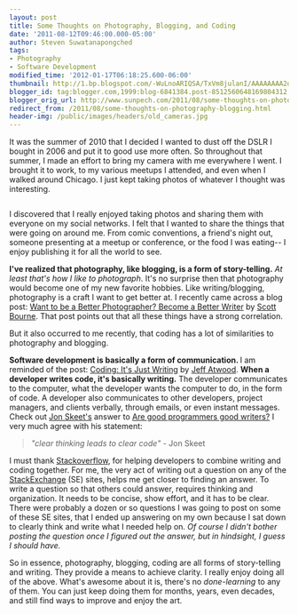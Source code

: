 ```yaml
---
layout: post
title: Some Thoughts on Photography, Blogging, and Coding
date: '2011-08-12T09:46:00.000-05:00'
author: Steven Suwatanapongched
tags:
- Photography
- Software Development
modified_time: '2012-01-17T06:18:25.600-06:00'
thumbnail: http://1.bp.blogspot.com/-WuLnoARIQSA/TxVm8julanI/AAAAAAAA2qw/QJGYhDm_jo0/s600/IMG_1101.jpeg
blogger_id: tag:blogger.com,1999:blog-6841384.post-8512560648169804312
blogger_orig_url: http://www.sunpech.com/2011/08/some-thoughts-on-photography-blogging.html
redirect_from: /2011/08/some-thoughts-on-photography-blogging.html
header-img: /public/images/headers/old_cameras.jpg
---
```


It was the summer of 2010 that I decided I wanted to dust off the DSLR I bought in 2006 and put it to good use more often. So throughout that summer, I made an effort to bring my camera with me everywhere I went. I brought it to work, to my various meetups I attended, and even when I walked around Chicago. I just kept taking photos of whatever I thought was interesting.

<img alt=""  border="0" src="http://1.bp.blogspot.com/-WuLnoARIQSA/TxVm8julanI/AAAAAAAA2qw/QJGYhDm_jo0/s600/IMG_1101.jpeg" />

I discovered that I really enjoyed taking photos and sharing them with everyone on my social networks. I felt that I wanted to share the things that were going on around me. From comic conventions, a friend's night out, someone presenting at a meetup or conference, or the food I was eating-- I enjoy publishing it for all the world to see.

<strong>I've realized that photography, like blogging, is a form of story-telling.</strong> <em>At least that's how I like to photograph</em>. It's no surprise then that photography would become one of my new favorite hobbies. Like writing/blogging, photography is a craft I want to get better at. I recently came across a blog post: <a href="http://photofocus.com/2011/07/08/want-to-be-a-better-photographer-become-a-better-writer/">Want to be a Better Photographer? Become a Better Writer</a> by <a href="https://twitter.com/#!/scottbourne">Scott Bourne</a>. That post points out that all these things have a strong correlation.

But it also occurred to me recently, that coding has a lot of similarities to photography and blogging.

<strong>Software development is basically a form of communication. </strong>I am reminded of the post: <a href="http://www.codinghorror.com/blog/2008/11/coding-its-just-writing.html">Coding: It's Just Writing</a> by <a href="https://twitter.com/#!/codinghorror">Jeff Atwood</a>. <strong>When a developer writes code, it's basically writing.</strong> The developer communicates to the computer, what the developer wants the computer to do, in the form of code. A developer also communicates to other developers, project managers, and clients verbally, through emails, or even instant messages. Check out <a href="http://msmvps.com/blogs/jon_skeet/">Jon Skeet's</a> answer to <a href="http://stackoverflow.com/questions/477310/are-good-programmers-good-writers/477319#477319">Are good programmers good writers?</a> I very much agree with his statement:

<blockquote class="tr_bq"><em>"clear thinking leads to clear code" </em>- Jon Skeet </blockquote>

I must thank <a href="http://www.stackoverflow/">Stackoverflow</a>, for helping developers to combine writing and coding together. For me, the very act of writing out a question on any of the <a href="http://www.stackexchange.com/">StackExchange</a> (SE) sites, helps me get closer to finding an answer. To write a question so that others could answer, requires thinking and organization. It needs to be concise, show effort, and it has to be clear. There were probably a dozen or so questions I was going to post on some of these SE sites, that I ended up answering on my own because I sat down to clearly think and write what I needed help on. <em>Of course I didn't bother posting the question once I figured out the answer, but in hindsight, I guess I should have.</em>

So in essence, photography, blogging, coding are all forms of story-telling and writing. They provide a means to achieve clarity. I really enjoy doing all of the above. What's awesome about it is, there's no <em>done-learning</em> to any of them. You can just keep doing them for months, years, even decades, and still find ways to improve and enjoy the art.
